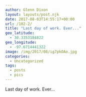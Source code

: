 ```yaml
---
author: Glenn Dixon
layout: layouts/post.njk
date: 2017-08-03T14:55:17+00:00
url: /102-2/
title: "Last day of work. Ever..."
geo_latitude:
  - 30.3353184822
geo_longitude:
  - -97.6714441322
image: /img/2017/08/ig7pkOAo.jpg
categories:
  - Uncategorized
tags:
  - posts
  - pics
---
```

Last day of work. Ever&#8230;